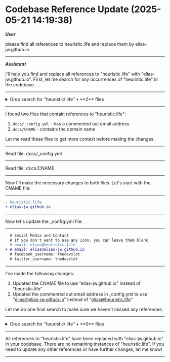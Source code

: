 <!-- Generated by SpecStory -->

# Codebase Reference Update (2025-05-21 14:19:38)

_**User**_

please find all references to heuristic.life and replace them by elias-jw.github.io

---

_**Assistant**_

I'll help you find and replace all references to "heuristic.life" with "elias-jw.github.io". First, let me search for any occurrences of "heuristic.life" in the codebase.


---

<details>
            <summary>Grep search for "heuristic\.life" • **2** files</summary>
        
| File | Line | Match |
|------|------|-------|
| `file:///Users/ejwillemse/dev/personal/elias-jw.github.io/docs/_config.yml` | L24 | `# email: elias@heuristic.life` |
| `file:///Users/ejwillemse/dev/personal/elias-jw.github.io/docs/CNAME` | Lundefined | `heuristic.life` |

</details>

---

I found two files that contain references to "heuristic.life":
1. `docs/_config.yml` - has a commented out email address
2. `docs/CNAME` - contains the domain name

Let me read these files to get more context before making the changes.


---

Read file: docs/_config.yml

---

Read file: docs/CNAME

---

Now I'll make the necessary changes to both files. Let's start with the CNAME file:


---

```diff
- heuristic.life
+ elias-jw.github.io
```

---

Now let's update the _config.yml file:


---

```diff
  # Social Media and Contact
  # If you don't want to use any icon, you can leave them blank.
- # email: elias@heuristic.life
+ # email: elias@elias-jw.github.io
  # facebook_username: thedevslot
  # twitter_username: thedevslot
```

---

I've made the following changes:
1. Updated the CNAME file to use "elias-jw.github.io" instead of "heuristic.life"
2. Updated the commented out email address in _config.yml to use "elias@elias-jw.github.io" instead of "elias@heuristic.life"

Let me do one final search to make sure we haven't missed any references:


---

<details>
            <summary>Grep search for "heuristic\.life" • **0** files</summary>
        
No results found
</details>

---


All references to "heuristic.life" have been replaced with "elias-jw.github.io" in your codebase. There are no remaining instances of "heuristic.life". If you need to update any other references or have further changes, let me know!

---

